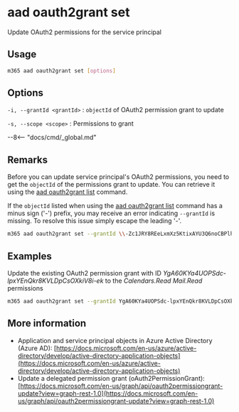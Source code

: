 # aad oauth2grant set

Update OAuth2 permissions for the service principal

## Usage

```sh
m365 aad oauth2grant set [options]
```

## Options

`-i, --grantId <grantId>`
: `objectId` of OAuth2 permission grant to update

`-s, --scope <scope>`
: Permissions to grant

--8<-- "docs/cmd/_global.md"

## Remarks

Before you can update service principal's OAuth2 permissions, you need to get the `objectId` of the permissions grant to update. You can retrieve it using the [aad oauth2grant list](./oauth2grant-list.md) command.

If the `objectId` listed when using the [aad oauth2grant list](./oauth2grant-list.md) command has a minus sign ('-') prefix, you may receive an error indicating `--grantId` is missing. To resolve this issue simply escape the leading '-'.  

```sh
m365 aad oauth2grant set --grantId \\-Zc1JRY8REeLxmXz5KtixAYU3Q6noCBPlhwGiX7pxmU
```

## Examples

Update the existing OAuth2 permission grant with ID _YgA60KYa4UOPSdc-lpxYEnQkr8KVLDpCsOXkiV8i-ek_ to the _Calendars.Read Mail.Read_ permissions

```sh
m365 aad oauth2grant set --grantId YgA60KYa4UOPSdc-lpxYEnQkr8KVLDpCsOXkiV8i-ek --scope "Calendars.Read Mail.Read"
```

## More information

- Application and service principal objects in Azure Active Directory (Azure AD): [https://docs.microsoft.com/en-us/azure/active-directory/develop/active-directory-application-objects](https://docs.microsoft.com/en-us/azure/active-directory/develop/active-directory-application-objects)
- Update a delegated permission grant (oAuth2PermissionGrant): [https://docs.microsoft.com/en-us/graph/api/oauth2permissiongrant-update?view=graph-rest-1.0](https://docs.microsoft.com/en-us/graph/api/oauth2permissiongrant-update?view=graph-rest-1.0)